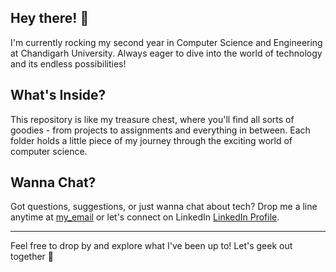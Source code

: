 ## Hey there! 👋
I'm currently rocking my second year in Computer Science and Engineering at Chandigarh University. Always eager to dive into the world of technology and its endless possibilities!

## What's Inside?
This repository is like my treasure chest, where you'll find all sorts of goodies - from projects to assignments and everything in between. Each folder holds a little piece of my journey through the exciting world of computer science.

## Wanna Chat?
Got questions, suggestions, or just wanna chat about tech? Drop me a line anytime at [my_email](mailto:lovishgarg2004@gmail.com) or let's connect on LinkedIn [LinkedIn Profile](https://www.linkedin.com/in/lovish-garg-480b37249?utm_source=share&utm_campaign=share_via&utm_content=profile&utm_medium=android_app).

---

Feel free to drop by and explore what I've been up to! Let's geek out together 🚀
